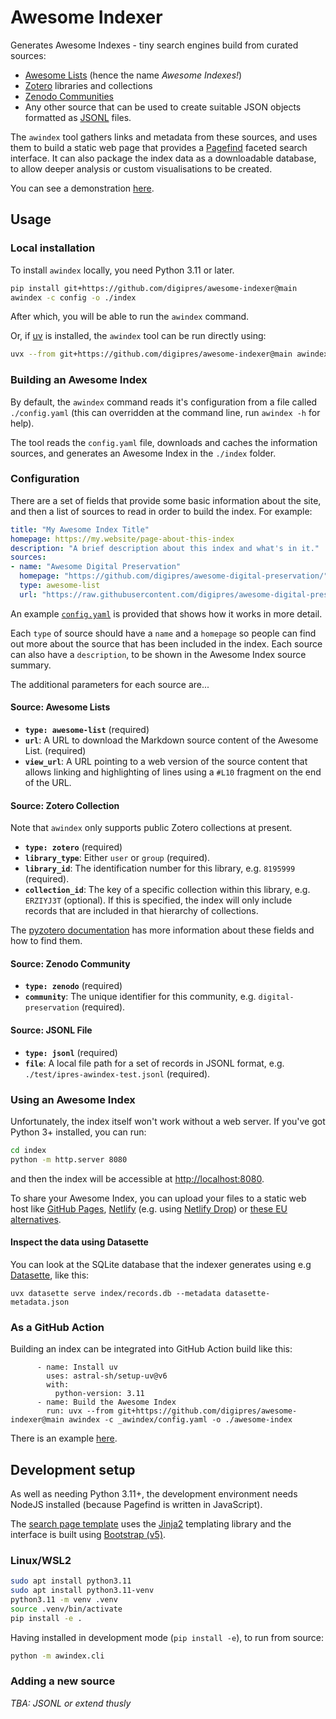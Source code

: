 Awesome Indexer
===============

Generates Awesome Indexes - tiny search engines build from curated sources:

- [Awesome Lists](https://github.com/sindresorhus/awesome/blob/main/awesome.md) (hence the name _Awesome Indexes!_)
- [Zotero](https://www.zotero.org/) libraries and collections
- [Zenodo Communities](https://zenodo.org/communities)
- Any other source that can be used to create suitable JSON objects formatted as [JSONL](https://jsonlines.org/) files.

The `awindex` tool gathers links and metadata from these sources, and uses them to build a static web page that provides a [Pagefind](https://pagefind.app/) faceted search interface. It can also package the index data as a downloadable database, to allow deeper analysis or custom visualisations to be created.

You can see a demonstration [here](https://anjackson.net/blog/awindex-test-1/).

## Usage

### Local installation

To install `awindex` locally, you need Python 3.11 or later.

```sh
pip install git+https://github.com/digipres/awesome-indexer@main
awindex -c config -o ./index
```
After which, you will be able to run the `awindex` command.

Or, if [uv](https://docs.astral.sh/uv/) is installed, the `awindex` tool can be run directly using:

```sh
uvx --from git+https://github.com/digipres/awesome-indexer@main awindex -c config.yaml -o ./index
```

### Building an Awesome Index

By default, the `awindex` command reads it's configuration from a file called `./config.yaml` (this can overridden at the command line, run `awindex -h` for help).

The tool reads the `config.yaml` file, downloads and caches the information sources, and generates an Awesome Index in the `./index` folder.

### Configuration

There are a set of fields that provide some basic information about the site, and then a list of sources to read in order to build the index. For example:

```yaml
title: "My Awesome Index Title"
homepage: https://my.website/page-about-this-index
description: "A brief description about this index and what's in it."
sources:
- name: "Awesome Digital Preservation"
  homepage: "https://github.com/digipres/awesome-digital-preservation/"
  type: awesome-list
  url: "https://raw.githubusercontent.com/digipres/awesome-digital-preservation/refs/heads/main/README.md"
```

An example [`config.yaml`](./config.yaml) is provided that shows how it works in more detail.

Each `type` of source should have a `name` and a `homepage` so people can find out more about the source that has been included in the index. Each source can also have a `description`, to be shown in the Awesome Index source summary.

The additional parameters for each source are...

#### Source: Awesome Lists

- __`type: awesome-list`__ (required)
- __`url`__: A URL to download the Markdown source content of the Awesome List. (required)
- __`view_url`__: A URL pointing to a web version of the source content that allows linking and highlighting of lines using a `#L10` fragment on the end of the URL.

#### Source: Zotero Collection

Note that `awindex` only supports public Zotero collections at present.

- __`type: zotero`__ (required)
- __`library_type`__: Either `user` or `group` (required).
- __`library_id`__: The identification number for this library, e.g. `8195999` (required).
- __`collection_id`__: The key of a specific collection within this library, e.g. `ERZIYJ3T` (optional). If this is specified, the index will only include records that are included in that hierarchy of collections.

The [pyzotero documentation](https://pyzotero.readthedocs.io/en/latest/#getting-started-short-version) has more information about these fields and how to find them.

#### Source: Zenodo Community

- __`type: zenodo`__ (required)
- __`community`__: The unique identifier for this community, e.g. `digital-preservation` (required).

#### Source: JSONL File

- __`type: jsonl`__ (required)
- __`file`__: A local file path for a set of records in JSONL format, e.g. `./test/ipres-awindex-test.jsonl` (required).


### Using an Awesome Index

Unfortunately, the index itself won't work without a web server.  If you've got Python 3+ installed, you can run:

```sh
cd index
python -m http.server 8080
```

and then the index will be accessible at <http://localhost:8080>. 

To share your Awesome Index, you can upload your files to a static web host like [GitHub Pages](https://pages.github.com/), [Netlify](https://www.netlify.com/) (e.g. using [Netlify Drop](https://app.netlify.com/drop)) or [these EU alternatives](https://european-alternatives.eu/category/jamstack-hosting).

#### Inspect the data using Datasette

You can look at the SQLite database that the indexer generates using e.g [Datasette](https://datasette.io/), like this:

```
uvx datasette serve index/records.db --metadata datasette-metadata.json
```


### As a GitHub Action

Building an index can be integrated into GitHub Action build like this:

```
      - name: Install uv
        uses: astral-sh/setup-uv@v6
        with:
          python-version: 3.11
      - name: Build the Awesome Index
        run: uvx --from git+https://github.com/digipres/awesome-indexer@main awindex -c _awindex/config.yaml -o ./awesome-index
```

There is an example [here](https://github.com/digipres/publications/blob/main/.github/workflows/pages.yml).

## Development setup

As well as needing Python 3.11+, the development environment needs NodeJS installed (because Pagefind is written in JavaScript).

The [search page template](./awindex/templates/index.html) uses the [Jinja2](https://jinja.palletsprojects.com/) templating library and the interface is built using [Bootstrap (v5)](https://getbootstrap.com/).

### Linux/WSL2

```bash
sudo apt install python3.11
sudo apt install python3.11-venv
python3.11 -m venv .venv
source .venv/bin/activate
pip install -e .
```

Having installed in development mode (`pip install -e`), to run from source:

```bash
python -m awindex.cli
```

### Adding a new source

_TBA: JSONL or extend thusly_
